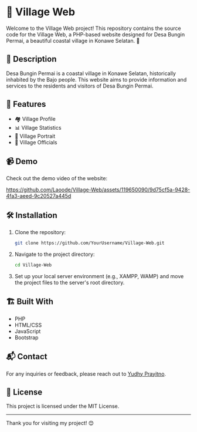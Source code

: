 # 🌴 Village Web

Welcome to the Village Web project! This repository contains the source code for the Village Web, a PHP-based website designed for Desa Bungin Permai, a beautiful coastal village in Konawe Selatan. 🌊

## 📜 Description

Desa Bungin Permai is a coastal village in Konawe Selatan, historically inhabited by the Bajo people. This website aims to provide information and services to the residents and visitors of Desa Bungin Permai.

## 🚀 Features

- 🏘️ Village Profile
- 📊 Village Statistics
- 📸 Village Portrait
- 👥 Village Officials

## 📹 Demo

Check out the demo video of the website:

https://github.com/Laoode/Village-Web/assets/119650090/9d75cf5a-9428-4fa3-aeed-9c20527a445d

## 🛠️ Installation

1. Clone the repository:
    ```bash
    git clone https://github.com/YourUsername/Village-Web.git
    ```
2. Navigate to the project directory:
    ```bash
    cd Village-Web
    ```
3. Set up your local server environment (e.g., XAMPP, WAMP) and move the project files to the server's root directory.


## 🏗️ Built With

- PHP
- HTML/CSS
- JavaScript
- Bootstrap


## 📬 Contact

For any inquiries or feedback, please reach out to [Yudhy Prayitno](email:yudhyprayitno567@gmail.com).

## 📄 License

This project is licensed under the MIT License.

---

Thank you for visiting my project! 😊


